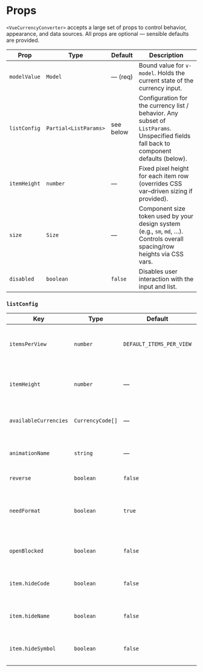 # Props

`<VueCurrencyConverter>` accepts a large set of props to control behavior, appearance, and data sources.
All props are optional — sensible defaults are provided.

| Prop         | Type                  | Default   | Description                                                                                                                             |
| ------------ | --------------------- | --------- | --------------------------------------------------------------------------------------------------------------------------------------- |
| `modelValue` | `Model`               | — (req)   | Bound value for `v-model`. Holds the current state of the currency input.                                                               |
| `listConfig` | `Partial<ListParams>` | see below | Configuration for the currency list / behavior. Any subset of `ListParams`. Unspecified fields fall back to component defaults (below). |
| `itemHeight` | `number`              | —         | Fixed pixel height for each item row (overrides CSS var–driven sizing if provided).                                                     |
| `size`       | `Size`                | —         | Component size token used by your design system (e.g., `sm`, `md`, …). Controls overall spacing/row heights via CSS vars.               |
| `disabled`   | `boolean`             | `false`   | Disables user interaction with the input and list.                                                                                      |

### `listConfig`

| Key                   | Type             | Default                  | Description                                                       |
| --------------------- | ---------------- | ------------------------ | ----------------------------------------------------------------- |
| `itemsPerView`        | `number`         | `DEFAULT_ITEMS_PER_VIEW` | How many items are visible in the scroll viewport.                |
| `itemHeight`          | `number`         | —                        | Per-item row height (px). If omitted, size/CSS vars are used.     |
| `availableCurrencies` | `CurrencyCode[]` | —                        | Optional allowlist of currencies to display.                      |
| `animationName`       | `string`         | —                        | Custom CSS animation name for list transitions.                   |
| `reverse`             | `boolean`        | `false`                  | Reverses list order.                                              |
| `needFormat`          | `boolean`        | `true`                   | Whether to live-format typed values (e.g., thousands separators). |
| `openBlocked`         | `boolean`        | `false`                  | If `true`, prevents opening the dropdown/list.                    |
| `item.hideCode`       | `boolean`        | `false`                  | Hide the currency code (e.g., `USD`).                             |
| `item.hideName`       | `boolean`        | `false`                  | Hide the currency name (e.g., “US Dollar”).                       |
| `item.hideSymbol`     | `boolean`        | `false`                  | Hide the currency symbol (e.g., `$`).                             |
